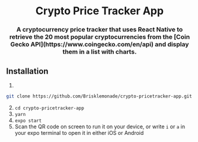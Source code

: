 <p align="center">
  <h1 align="center">Crypto Price Tracker App</h1>
  <h3 align="center">A cryptocurrency price tracker that uses React Native to retrieve the 20 most popular cryptocurrencies from the [Coin Gecko API](https://www.coingecko.com/en/api) and display them in a list with charts.</h3>
</p>

## Installation
1.
```bash
git clone https://github.com/Brisklemonade/crypto-pricetracker-app.git
```
2. `cd crypto-pricetracker-app`
3. `yarn`
4. `expo start`
5. Scan the QR code on screen to run it on your device, or write `i` or `a` in your expo terminal to open it in either iOS or Android
